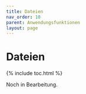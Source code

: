 ```yaml
---
title: Dateien
nav_order: 10
parent: Anwendungsfunktionen
layout: page
---
```


# Dateien
{% include toc.html %}

Noch in Bearbeitung.
